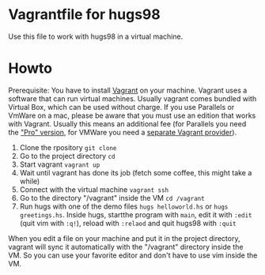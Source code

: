 Vagrantfile for hugs98
========

Use this file to work with hugs98 in a virtual machine.

Howto
====

Prerequisite: You have to install [Vagrant][Vagrant] on your machine. Vagrant uses a software that can run virtual machines. Usually vagrant comes bundled with Virtual Box, which can be used without charge. If you use Parallels or VmWare on a mac, please be aware that you must use an edition that works with Vagrant. Usually this means an additional fee (for Parallels you need the ["Pro" version][ParallelsPro], for VMWare you need a [separate Vagrant provider][FusionProvider]).

[Vagrant]: https://www.vagrantup.com/
[ParallelsPro]: http://kb.parallels.com/en/123296
[FusionProvider]: https://www.vagrantup.com/vmware

1. Clone the rpository `git clone `
2. Go to the project directory `cd `
3. Start vagrant `vagrant up`
4. Wait until vagrant has done its job (fetch some coffee, this might take a while)
5. Connect with the virtual machine `vagrant ssh`
6. Go to the directory "/vagrant" inside the VM `cd /vagrant`
7. Run hugs with one of the demo files `hugs helloworld.hs` or `hugs greetings.hs`. Inside hugs, startthe program with `main`, edit it with `:edit` (quit vim with `:q!`), reload with `:relaod` and quit hugs98 with `:quit`

When you edit a file on your machine and put it in the project directory, vagrant will sync it automatically with the "/vagrant" directory inside the VM. So you can use your favorite editor and don't have to use vim inside the VM.

